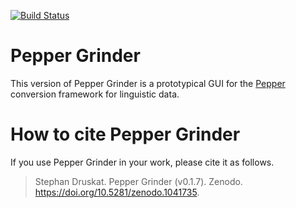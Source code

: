 [![Build Status](https://travis-ci.org/sdruskat/pepper-grinder.svg?branch=master)](https://travis-ci.org/sdruskat/pepper-grinder)

# Pepper Grinder

This version of Pepper Grinder is a prototypical GUI for the [Pepper](https://github.com/korpling/pepper) conversion framework for linguistic data.

# How to cite Pepper Grinder

If you use Pepper Grinder in your work, please cite it as follows.

> Stephan Druskat. Pepper Grinder (v0.1.7). Zenodo. https://doi.org/10.5281/zenodo.1041735.
